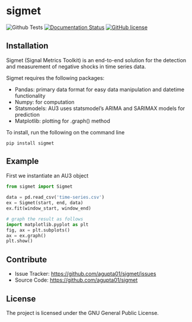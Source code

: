 # sigmet
![Github Tests](https://github.com/agupta01/sigmet/workflows/Python%20Tests/badge.svg)
[![Documentation Status](https://readthedocs.org/projects/sigmet/badge/?version=latest)](https://sigmet.readthedocs.io/en/latest/?badge=latest)
[![GitHub license](https://img.shields.io/github/license/agupta01/sigmet.svg)](https://github.com/agupta01/sigmet/master/LICENSE)

Installation
------------
Sigmet (Signal Metrics Toolkit) is an end-to-end solution for the detection and measurement of negative shocks in time series data.

Sigmet requires the following packages: 

- Pandas: primary data format for easy data manipulation and datetime functionality
- Numpy: for computation
- Statsmodels: AU3 uses statsmodel’s ARIMA and SARIMAX models for prediction
- Matplotlib: plotting for .graph() method



To install, run the following on the command line

```
pip install sigmet
```


Example
-------

First we instantiate an AU3 object

```python
from sigmet import Sigmet
    
data = pd.read_csv('time-series.csv')
ex = Sigmet(start, end, data)
ex.fit(window_start, window_end)

# graph the result as follows
import matplotlib.pyplot as plt
fig, ax = plt.subplots()
ax = ex.graph()
plt.show()
```

Contribute
----------

- Issue Tracker: https://github.com/agupta01/sigmet/issues
- Source Code: https://github.com/agupta01/sigmet

License
-------

The project is licensed under the GNU General Public License.
